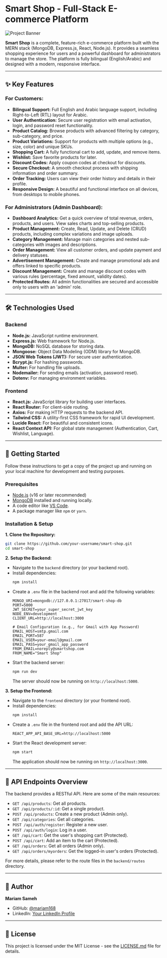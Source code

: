 # Smart Shop - Full-Stack E-commerce Platform

![Project Banner](https://via.placeholder.com/1200x600.png?text=Smart+Shop+E-commerce)

**Smart Shop** is a complete, feature-rich e-commerce platform built with the MERN stack (MongoDB, Express.js, React, Node.js). It provides a seamless shopping experience for users and a powerful dashboard for administrators to manage the store. The platform is fully bilingual (English/Arabic) and designed with a modern, responsive interface.

---

## ✨ Key Features

### For Customers:
- **Bilingual Support:** Full English and Arabic language support, including Right-to-Left (RTL) layout for Arabic.
- **User Authentication:** Secure user registration with email activation, login, and password reset functionality.
- **Product Catalog:** Browse products with advanced filtering by category, sub-category, and price.
- **Product Variations:** Support for products with multiple options (e.g., size, color) and unique SKUs.
- **Shopping Cart:** A fully functional cart to add, update, and remove items.
- **Wishlist:** Save favorite products for later.
- **Discount Codes:** Apply coupon codes at checkout for discounts.
- **Secure Checkout:** A smooth checkout process with shipping information and order summary.
- **Order Tracking:** Users can view their order history and details in their profile.
- **Responsive Design:** A beautiful and functional interface on all devices, from desktops to mobile phones.

### For Administrators (Admin Dashboard):
- **Dashboard Analytics:** Get a quick overview of total revenue, orders, products, and users. View sales charts and top-selling products.
- **Product Management:** Create, Read, Update, and Delete (CRUD) products, including complex variations and image uploads.
- **Category Management:** Manage main categories and nested sub-categories with images and descriptions.
- **Order Management:** View all customer orders, and update payment and delivery statuses.
- **Advertisement Management:** Create and manage promotional ads and offers linked to specific products.
- **Discount Management:** Create and manage discount codes with various rules (percentage, fixed amount, validity dates).
- **Protected Routes:** All admin functionalities are secured and accessible only to users with an 'admin' role.

---

## 🛠️ Technologies Used

### Backend
- **Node.js:** JavaScript runtime environment.
- **Express.js:** Web framework for Node.js.
- **MongoDB:** NoSQL database for storing data.
- **Mongoose:** Object Data Modeling (ODM) library for MongoDB.
- **JSON Web Tokens (JWT):** For secure user authentication.
- **Bcrypt.js:** For hashing passwords.
- **Multer:** For handling file uploads.
- **Nodemailer:** For sending emails (activation, password reset).
- **Dotenv:** For managing environment variables.

### Frontend
- **React.js:** JavaScript library for building user interfaces.
- **React Router:** For client-side routing.
- **Axios:** For making HTTP requests to the backend API.
- **Tailwind CSS:** A utility-first CSS framework for rapid UI development.
- **Lucide React:** For beautiful and consistent icons.
- **React Context API:** For global state management (Authentication, Cart, Wishlist, Language).

---

## 🚀 Getting Started

Follow these instructions to get a copy of the project up and running on your local machine for development and testing purposes.

### Prerequisites
- [Node.js](https://nodejs.org/en/) (v16 or later recommended)
- [MongoDB](https://www.mongodb.com/try/download/community) installed and running locally.
- A code editor like [VS Code](https://code.visualstudio.com/).
- A package manager like `npm` or `yarn`.

### Installation & Setup

**1. Clone the Repository:**
```bash
git clone https://github.com/your-username/smart-shop.git
cd smart-shop
```

**2. Setup the Backend:**
- Navigate to the `backend` directory (or your backend root).
- Install dependencies:
  ```bash
  npm install
  ```
- Create a `.env` file in the backend root and add the following variables:
  ```env
  MONGO_URI=mongodb://127.0.0.1:27017/smart-shop-db
  PORT=5000
  JWT_SECRET=your_super_secret_jwt_key
  NODE_ENV=development
  CLIENT_URL=http://localhost:3000

  # Email Configuration (e.g., for Gmail with App Password)
  EMAIL_HOST=smtp.gmail.com
  EMAIL_PORT=587
  EMAIL_USER=your-email@gmail.com
  EMAIL_PASS=your_gmail_app_password
  FROM_EMAIL=noreply@smartshop.com
  FROM_NAME="Smart Shop"
  ```
- Start the backend server:
  ```bash
  npm run dev
  ```
  The server should now be running on `http://localhost:5000`.

**3. Setup the Frontend:**
- Navigate to the `frontend` directory (or your frontend root).
- Install dependencies:
  ```bash
  npm install
  ```
- Create a `.env` file in the frontend root and add the API URL:
  ```env
  REACT_APP_API_BASE_URL=http://localhost:5000
  ```
- Start the React development server:
  ```bash
  npm start
  ```
  The application should now be running on `http://localhost:3000`.

---

## 🔗 API Endpoints Overview

The backend provides a RESTful API. Here are some of the main resources:

- `GET /api/products`: Get all products.
- `GET /api/products/:id`: Get a single product.
- `POST /api/products`: Create a new product (Admin only).
- `GET /api/categories`: Get all categories.
- `POST /api/auth/register`: Register a new user.
- `POST /api/auth/login`: Log in a user.
- `GET /api/cart`: Get the user's shopping cart (Protected).
- `POST /api/cart`: Add an item to the cart (Protected).
- `GET /api/orders`: Get all orders (Admin only).
- `GET /api/orders/myorders`: Get the logged-in user's orders (Protected).

For more details, please refer to the route files in the `backend/routes` directory.

---

## 👤 Author

**Mariam Sameh**
- GitHub: [@mariam168](https://github.com/mariam168)
- LinkedIn: [Your LinkedIn Profile](https://www.linkedin.com/in/your-profile/)

---

## 📜 License

This project is licensed under the MIT License - see the [LICENSE.md](LICENSE.md) file for details.
